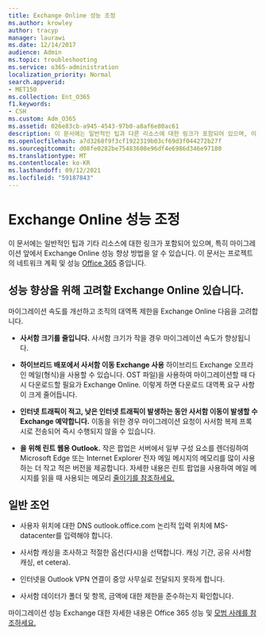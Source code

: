 ```yaml
---
title: Exchange Online 성능 조정
ms.author: krowley
author: tracyp
manager: laurawi
ms.date: 12/14/2017
audience: Admin
ms.topic: troubleshooting
ms.service: o365-administration
localization_priority: Normal
search.appverid:
- MET150
ms.collection: Ent_O365
f1.keywords:
- CSH
ms.custom: Adm_O365
ms.assetid: 026e83cb-a945-4543-97b0-a8af6e80ac61
description: 이 문서에는 일반적인 팁과 다른 리소스에 대한 링크가 포함되어 있으며, 이 링크를 통해 사용자 관리의 성능을 Exchange Online.
ms.openlocfilehash: a7d3268f9f3cf1922319b03cf69d3f044272b27f
ms.sourcegitcommit: d08fe0282be75483608e96df4e6986d346e97180
ms.translationtype: MT
ms.contentlocale: ko-KR
ms.lasthandoff: 09/12/2021
ms.locfileid: "59187843"
---
```

# <a name="tune-exchange-online-performance"></a>Exchange Online 성능 조정

이 문서에는 일반적인 팁과 기타 리소스에 대한 링크가 포함되어 있으며, 특히 마이그레이션 앞에서 Exchange Online 성능 향상 방법을 알 수 있습니다. 이 문서는 프로젝트의 네트워크 계획 및 성능 [Office 365](./network-planning-and-performance.md) 중입니다.
   
## <a name="things-to-consider-in-order-to-improve-exchange-online-performance"></a>성능 향상을 위해 고려할 Exchange Online 있습니다.

마이그레이션 속도를 개선하고 조직의 대역폭 제한을 Exchange Online 다음을 고려합니다.
  
- **사서함 크기를 줄입니다.** 사서함 크기가 작을 경우 마이그레이션 속도가 향상됩니다. 
    
- **하이브리드 배포에서 사서함 이동 Exchange 사용** 하이브리드 Exchange 오프라인 메일(형식)을 사용할 수 있습니다. OST 파일)을 사용하여 마이그레이션할 때 다시 다운로드할 필요가 Exchange Online. 이렇게 하면 다운로드 대역폭 요구 사항이 크게 줄어듭니다. 
    
- **인터넷 트래픽이 적고, 낮은 인터넷 트래픽이 발생하는 동안 사서함 이동이 발생할 수 Exchange 예약합니다.** 이동을 위한 경우 마이그레이션 요청이 사서함 복제 프록시로 전송되어 즉시 수행되지 않을 수 있습니다. 
    
- **을 위해 린트 웹용 Outlook.** 작은 팝업은 서버에서 일부 구성 요소를 렌더링하여 Microsoft Edge 또는 Internet Explorer 전자 메일 메시지의 메모리를 많이 사용하는 더 작고 적은 버전을 제공합니다. 자세한 내용은 린트 팝업을 사용하여 메일 메시지를 읽을 때 사용되는 메모리 [줄이기를 참조하세요.](https://support.office.com/article/a6d6ba01-2562-4c3d-a8f1-78748dd506cf)


## <a name="general-advice"></a>일반 조언

- 사용자 위치에 대한 DNS outlook.office.com 논리적 입력 위치에 MS-datacenter를 입력해야 합니다.

- 사서함 캐싱을 조사하고 적절한 옵션(다시)을 선택합니다. 캐싱 기간, 공유 사서함 캐싱, et cetera).

- 인터넷을 Outlook VPN 연결이 중앙 사무실로 전달되지 못하게 합니다.

- 사서함 데이터가 폴더 및 항목, 금액에 대한 제한을 준수하는지 확인합니다.
    
마이그레이션 성능 Exchange 대한 자세한 내용은 Office 365 성능 및 [모범 사례를 참조하세요.](https://support.office.com/article/d9acb371-fd6c-4c14-aa8e-db5cbe39aa57)

